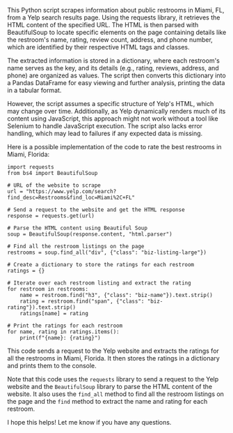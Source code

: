 This Python script scrapes information about public restrooms in Miami, FL, from a Yelp search results page. Using the requests library, it retrieves the HTML content of the specified URL. The HTML is then parsed with BeautifulSoup to locate specific elements on the page containing details like the restroom's name, rating, review count, address, and phone number, which are identified by their respective HTML tags and classes.

The extracted information is stored in a dictionary, where each restroom's name serves as the key, and its details (e.g., rating, reviews, address, and phone) are organized as values. The script then converts this dictionary into a Pandas DataFrame for easy viewing and further analysis, printing the data in a tabular format.

However, the script assumes a specific structure of Yelp's HTML, which may change over time. Additionally, as Yelp dynamically renders much of its content using JavaScript, this approach might not work without a tool like Selenium to handle JavaScript execution. The script also lacks error handling, which may lead to failures if any expected data is missing.


Here is a possible implementation of the code to rate the best restrooms in Miami, Florida:
```
import requests
from bs4 import BeautifulSoup

# URL of the website to scrape
url = "https://www.yelp.com/search?find_desc=Restrooms&find_loc=Miami%2C+FL"

# Send a request to the website and get the HTML response
response = requests.get(url)

# Parse the HTML content using Beautiful Soup
soup = BeautifulSoup(response.content, "html.parser")

# Find all the restroom listings on the page
restrooms = soup.find_all("div", {"class": "biz-listing-large"})

# Create a dictionary to store the ratings for each restroom
ratings = {}

# Iterate over each restroom listing and extract the rating
for restroom in restrooms:
    name = restroom.find("h3", {"class": "biz-name"}).text.strip()
    rating = restroom.find("span", {"class": "biz-rating"}).text.strip()
    ratings[name] = rating

# Print the ratings for each restroom
for name, rating in ratings.items():
    print(f"{name}: {rating}")
```
This code sends a request to the Yelp website and extracts the ratings for all the restrooms in Miami, Florida. It then stores the ratings in a dictionary and prints them to the console.

Note that this code uses the `requests` library to send a request to the Yelp website and the `BeautifulSoup` library to parse the HTML content of the website. It also uses the `find_all` method to find all the restroom listings on the page and the `find` method to extract the name and rating for each restroom.

I hope this helps! Let me know if you have any questions.
